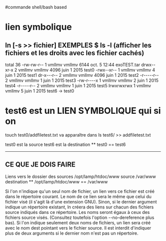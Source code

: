 #commande shell/bash based
# lien symbolique
ln [-s >> fichier]
EXEMPLES
$ ls -l (afficher les fichiers et les droits avec les fichier cachés)
-------
total 36
-rw-rw-r-- 1 vmllmv vmllmv 6144 oct.   5 12:44 exoTEST.tar
drwx--xr-x 2 vmllmv vmllmv 4096 juin   1  2015 test0
-rwx--xr-- 1 vmllmv vmllmv    4 juin   1  2015 test1
dr-x---r-- 2 vmllmv vmllmv 4096 juin   1  2015 test2
-r-----r-- 2 vmllmv vmllmv    1 juin   1  2015 test3
-rw-r----x 1 vmllmv vmllmv    2 juin   1  2015 test4
-r-----r-- 2 vmllmv vmllmv    1 juin   1  2015 test5
lrwxrwxrwx 1 vmllmv vmllmv    5 juin   1  2015 test6 -> test0
# test6 est un LIEN SYMBOLIQUE qui si on
touch test0/addfiletest.txt  va apparaître dans
ls test6/ >> addfiletest.txt

test0 est la source
test6 est la destination
**
test0 == test6

-------
 CE QUE JE DOIS FAIRE
------
Liens vers le dossier des sources
/opt/lamp/htdoc/www source
/var/www destination
**
/opt/lamp/htdoc/www == /var/www


Si l'on n'indique qu'un seul nom de fichier, un lien vers ce fichier est créé dans le répertoire courant.
Le nom de ce lien sera le même que celui du fichier visé (il s'agit là d'une extension GNU).
Sinon, si le dernier argument indique un répertoire existant, ln créera des liens sur chacun des fichiers source indiqués dans ce répertoire. Les noms seront égaux à ceux des fichiers source visés. (Consultez toutefois l'option --no-dereference plus bas). Si l'on indique seulement deux noms de fichiers, un lien sera créé avec le nom dest pointant vers le fichier source. Il est interdit d'indiquer plus de deux arguments si le dernier nom n'est pas un répertoire.
